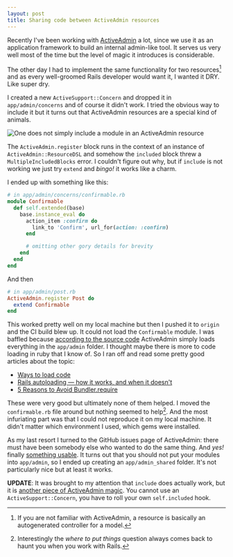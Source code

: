 ```yaml
---
layout: post
title: Sharing code between ActiveAdmin resources
---
```

Recently I've been working with [ActiveAdmin][1] a lot, since we use it as an application framework to build an internal admin-like tool. It serves us very well most of the time but the level of magic it introduces is considerable.

The other day I had to implement the same functionality for two resources[^1] and as every well-groomed Rails developer would want it, I wanted it DRY. Like super dry.

I created a new `ActiveSupport::Concern` and dropped it in `app/admin/concerns` and of course it didn't work. I tried the obvious way to include it but it turns out that ActiveAdmin resources are a special kind of animals.

![One does not simply include a module in an ActiveAdmin resource](https://i.imgflip.com/hwmw0.jpg)

The `ActiveAdmin.register` block runs in the context of an instance of `ActiveAdmin::ResourceDSL` and somehow the `included` block threw a `MultipleIncludedBlocks` error. I couldn't figure out why, but if `include` is not working we just try `extend` and _bingo!_ it works like a charm.

I ended up with something like this:

~~~ruby
# in app/admin/concerns/confirmable.rb
module Confirmable
  def self.extended(base)
    base.instance_eval do
      action_item :confirm do
        link_to 'Confirm', url_for(action: :confirm)
      end

      # omitting other gory details for brevity
    end
  end
end
~~~

And then

~~~ruby
# in app/admin/post.rb
ActiveAdmin.register Post do
  extend Confirmable
end
~~~

This worked pretty well on my local machine but then I pushed it to `origin` and the CI build blew up. It could not load the `Confirmable` module. I was baffled because [according to the source code][2] ActiveAdmin simply loads everything in the `app/admin` folder. I thought maybe there is more to code loading in ruby that I know of. So I ran off and read some pretty good articles about the topic:

* [Ways to load code][3]
* [Rails autoloading — how it works, and when it doesn't][4]
* [5 Reasons to Avoid Bundler.require][5]

These were very good but ultimately none of them helped. I moved the `confirmable.rb` file around but nothing seemed to help[^2]. And the most infuriating part was that I could not reproduce it on my local machine. It didn't matter which environment I used, which gems were installed.

As my last resort I turned to the GitHub issues page of ActiveAdmin: there must have been somebody else who wanted to do the same thing. And _yes!_ finally [something usable][6]. It turns out that you should not put your modules into `app/admin`, so I ended up creating an `app/admin_shared` folder. It's not particularly nice but at least it works.

**UPDATE**: It was brought to my attention that `include` does actually work, but it is [another piece of ActiveAdmin magic][7]. You cannot use an `ActiveSupport::Concern`, you have to roll your own `self.included` hook.

[1]: https://github.com/activeadmin/activeadmin
[2]: https://github.com/activeadmin/activeadmin/blob/ed1fbca8c64af827616c58f274d7be256ca513b6/lib/active_admin/application.rb#L186
[3]: https://practicingruby.com/articles/ways-to-load-code
[4]: http://urbanautomaton.com/blog/2013/08/27/rails-autoloading-hell/
[5]: http://myronmars.to/n/dev-blog/2012/12/5-reasons-to-avoid-bundler-require
[6]: https://github.com/activeadmin/activeadmin/issues/3673#issuecomment-65768172
[7]: https://github.com/activeadmin/activeadmin/blob/ed1fbca8c64af827616c58f274d7be256ca513b6/lib/active_admin/dsl.rb#L54

[^1]: If you are not familiar with ActiveAdmin, a resource is basically an autogenerated controller for a model.
[^2]: Interestingly the _where to put things_ question always comes back to haunt you when you work with Rails.

